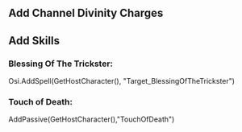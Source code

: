 ## Add Channel Divinity Charges


## Add Skills

### Blessing Of The Trickster:
Osi.AddSpell(GetHostCharacter(), "Target_BlessingOfTheTrickster")

### Touch of Death:
AddPassive(GetHostCharacter(),"TouchOfDeath")

